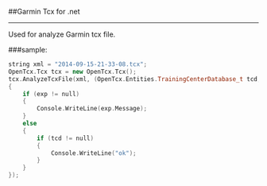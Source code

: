 
##Garmin Tcx for .net

---

Used for analyze Garmin tcx file.

###sample:

```cpp
string xml = "2014-09-15-21-33-08.tcx";
OpenTcx.Tcx tcx = new OpenTcx.Tcx();
tcx.AnalyzeTcxFile(xml, (OpenTcx.Entities.TrainingCenterDatabase_t tcd, System.Exception exp) =>
{
    if (exp != null)
    {
        Console.WriteLine(exp.Message);
    }
    else
    {
        if (tcd != null)
        {
            Console.WriteLine("ok");
        }
    }
});
```
